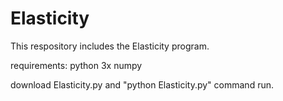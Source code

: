 # Elasticity
This respository includes the Elasticity program.

requirements:
python 3x
numpy

download  Elasticity.py and "python Elasticity.py" command run.

